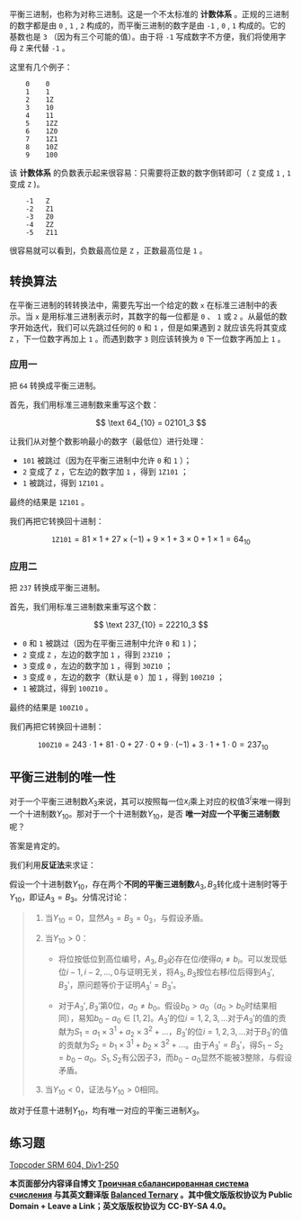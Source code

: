 平衡三进制，也称为对称三进制。这是一个不太标准的 **计数体系** 。正规的三进制的数字都是由 `0` , `1` , `2` 构成的，而平衡三进制的数字是由 `-1` , `0` , `1` 构成的。它的基数也是 `3` （因为有三个可能的值）。由于将 `-1` 写成数字不方便，我们将使用字母 `Z` 来代替 `-1` 。

这里有几个例子：

```text
    0    0
    1    1
    2    1Z
    3    10
    4    11
    5    1ZZ
    6    1Z0
    7    1Z1
    8    10Z
    9    100
```

该 **计数体系** 的负数表示起来很容易：只需要将正数的数字倒转即可（ `Z` 变成 `1` , `1` 变成 `Z` )。

```text
    -1   Z
    -2   Z1
    -3   Z0
    -4   ZZ
    -5   Z11
```

很容易就可以看到，负数最高位是 `Z` ，正数最高位是 `1` 。

## 转换算法

在平衡三进制的转转换法中，需要先写出一个给定的数 `x` 在标准三进制中的表示。当 `x` 是用标准三进制表示时，其数字的每一位都是 `0` 、 `1` 或 `2` 。从最低的数字开始迭代，我们可以先跳过任何的 `0` 和 `1` ，但是如果遇到 `2` 就应该先将其变成 `Z` ，下一位数字再加上 `1` 。而遇到数字 `3` 则应该转换为 `0` 下一位数字再加上 `1` 。

### 应用一

把 `64` 转换成平衡三进制。

首先，我们用标准三进制数来重写这个数：

$$
\text 64_{10} = 02101_3
$$

让我们从对整个数影响最小的数字（最低位）进行处理：

-  `101` 被跳过（因为在平衡三进制中允许 `0` 和 `1` ）；
-  `2` 变成了 `Z` ，它左边的数字加 `1` ，得到 `1Z101` ；
-  `1` 被跳过，得到 `1Z101` 。

最终的结果是 `1Z101` 。

我们再把它转换回十进制：

$$
\texttt {1Z101}=81 \times 1 +27 \times (-1) + 9 \times 1 + 3 \times 0 + 1 \times 1 = 64_{10}
$$

### 应用二

把 `237` 转换成平衡三进制。

首先，我们用标准三进制数来重写这个数：

$$
\text 237_{10} = 22210_3
$$

-  `0` 和 `1` 被跳过（因为在平衡三进制中允许 `0` 和 `1` )；
-  `2` 变成 `Z` ，左边的数字加 `1` ，得到 `23Z10` ；
-  `3` 变成 `0` ，左边的数字加 `1` ，得到 `30Z10` ；
-  `3` 变成 `0` ，左边的数字（默认是 `0` ）加 `1` ，得到 `100Z10` ；
-  `1` 被跳过，得到 `100Z10` 。

最终的结果是 `100Z10` 。

我们再把它转换回十进制：

$$
\texttt{ 100Z10} = 243 \cdot 1 + 81 \cdot 0 + 27 \cdot 0 + 9 \cdot (-1) + 3 \cdot 1 + 1 \cdot 0 = 237_{10}
$$

## 平衡三进制的唯一性

对于一个平衡三进制数$X_3$来说，其可以按照每一位$x_i$乘上对应的权值$3^i$来唯一得到一个十进制数$Y_{10}$。那对于一个十进制数$Y_{10}$，是否 **唯一对应一个平衡三进制数** 呢？

答案是肯定的。

我们利用**反证法**来求证：

假设一个十进制数$Y_{10}$，存在两个**不同的平衡三进制数**$A_3,B_3$转化成十进制时等于$Y_{10}$，即证$A_3 = B_3$。分情况讨论：

> 1. 当$Y_{10}=0$，显然$A_3 = B_3 = 0_3$，与假设矛盾。
> 2. 当$Y_{10}>0$：
>
>    - 将位按低位到高位编号，$A_3,B_3$必存在位$i$使得$a_i\neq b_i$。可以发现低位$i-1,i-2,...,0$与证明无关，将$A_3,B_3$按位右移$i$位后得到$A_3',B_3'$，原问题等价于证明$A_3'=B_3'$。
>
>     - 对于$A_3',B_3'$第$0$位，$a_0 \neq b_0$。假设$b_0 > a_0$（$a_0>b_0$时结果相同），易知$b_0 - a_0 \in [1,2]$。$A_3'$的位$i=1,2,3,...$对于$A_3'$的值的贡献为$S_1 = a_1 \times 3^1 + a_2 \times 3^2+ \dots$，$B_3'$的位$i=1,2,3,...$对于$B_3'$的值的贡献为$S_2 = b_1 \times 3^1 + b_2 \times 3^2 + \dots$。由于$A_3' = B_3'$，得$S_1 - S_2 = b_0 - a_0$。$S_1,S_2$有公因子$3$，而$b_0 - a_0$显然不能被$3$整除，与假设矛盾。
> 3. 当$Y_{10}<0$，证法与$Y_{10}>0$相同。

故对于任意十进制$Y_{10}$，均有唯一对应的平衡三进制$X_3$。

## 练习题

 [Topcoder SRM 604, Div1-250](https://community.topcoder.com/stat?c=problem_statement&pm=12917&rd=15837) 

 **本页面部分内容译自博文 [Троичная сбалансированная система счисления](http://e-maxx.ru/algo/balanced_ternary) 与其英文翻译版 [Balanced Ternary](https://cp-algorithms.com/algebra/balanced-ternary.html) 。其中俄文版版权协议为 Public Domain + Leave a Link；英文版版权协议为 CC-BY-SA 4.0。** 

